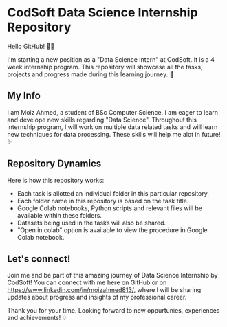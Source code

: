 # CodSoft Data Science Internship Repository

Hello GitHub! 👋🏼

I'm starting a new position as a "Data Science Intern" at CodSoft. It is a 4 week internship program. This repository will showcase all the tasks, projects and progress made during this learning journey. 🚀

## My Info

I am Moiz Ahmed, a student of BSc Computer Science. I am eager to learn and develope new skills regarding "Data Science". Throughout this internship program, I will work on multiple data related tasks and will learn new techniques for data processing. These skills will help me alot in future! ✨

## Repository Dynamics

Here is how this repository works:
- Each task is allotted an individual folder in this particular repository.
- Each folder name in this repository is based on the task title.
- Google Colab notebooks, Python scripts and relevant files will be available within these folders.
- Datasets being used in the tasks will also be shared.
- "Open in colab" option is available to view the procedure in Google Colab notebook.

## Let's connect!

Join me and be part of this amazing journey of Data Science Internship by CodSoft! You can connect with me here on GitHub or on https://www.linkedin.com/in/moizahmed813/, where I will be sharing updates about progress and insights of my professional career.

Thank you for your time. 
Looking forward to new oppurtunies, experiences and achievements! 💡
